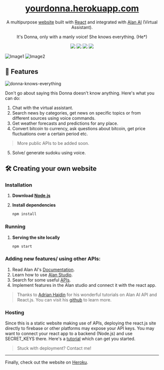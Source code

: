 <h1 align="center">
  <a href="https://yourdonna.herokuapp.com/">
    yourdonna.herokuapp.com
  </a>
</h1>

<p align="center">A multipurpose <a href="https://yourdonna.herokuapp.com/">website</a> built with <a href="https://reactjs.org/">React</a> and integrated with <a href="https://alan.app/">Alan AI</a> (Virtual Assistant).</p>

<p align="center">It's Donna, only with a manly voice! She knows everything. (He*)</p>

<p align="center">
  <img src="https://img.shields.io/badge/React-20232A?style=for-the-badge&logo=react&logoColor=61DAFB" />
  <img src="https://img.shields.io/badge/JavaScript-323330?style=for-the-badge&logo=javascript&logoColor=F7DF1E" />
  <img src="https://img.shields.io/badge/Material--UI-0081CB?style=for-the-badge&logo=material-ui&logoColor=white" />
  <img src="https://img.shields.io/badge/Node.js-339933?style=for-the-badge&logo=nodedotjs&logoColor=white" />
</p>

![Image1](https://user-images.githubusercontent.com/55903466/122777487-b6ad4400-d2c9-11eb-8470-d2eb08317660.png)
![Image2](https://user-images.githubusercontent.com/55903466/122777501-b90f9e00-d2c9-11eb-8a7d-1f309734cde1.png)

## 👑 Features
![donna-knows-everything](https://user-images.githubusercontent.com/55903466/122892117-bf058d80-d362-11eb-81e8-67eb7582126d.gif)

Don't go about saying this Donna doesn't know anything. Here's what you can do:
1. Chat with the virtual assistant.
2. Search news by categories, get news on specific topics or from different sources using voice commands.
3. Get weather forecasts and predictions for any place.
4. Convert bitcoin to currency, ask questions about bitcoin, get price fluctuations over a certain period etc.
> More public APIs to be added soon.
5. Solve/ generate sudoku using voice.

## 🛠 Creating your own website
### Installation
1. **Download <a href="https://nodejs.org/en/download/">Node.js</a>**
2. **Install dependencies**

   ```sh
   npm install
   ```
### Running
1. **Serving the site locally**

   ```sh
   npm start
   ```
### Adding new features/ using other APIs:
1. Read Alan AI's <a href="https://alan.app/docs/">Documentation</a>.
2. Learn how to use <a href="https://studio.alan.app/">Alan Studio</a>.
3. Search for some useful <a href="https://github.com/public-apis/public-apis">APIs</a>.
4. Implement features in the Alan studio and connect it with the react app.
> Thanks to <a href="https://www.linkedin.com/in/adrian-hajdin-44040a158/">Adrian Hajdin</a> for his wonderful tutorials on Alan AI API and React.js. You can visit his <a href="https://github.com/adrianhajdin">github</a> to learn more.

### Hosting
Since this is a static website making use of APIs, deploying the react.js site directly to firebase or other platforms may expose your API keys. You may want to connect your react app to a backend (Node.js) and use SECRET_KEYS there. Here's a <a href="https://www.educative.io/edpresso/how-to-deploy-react-app-to-heroku">tutorial</a> which can get you started.
> Stuck with deployment? Contact me!
<hr></hr>
Finally, check out the website on <a href="https://yourdonna.herokuapp.com/">Heroku</a>.

